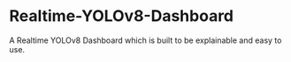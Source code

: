 # Realtime-YOLOv8-Dashboard
A Realtime YOLOv8 Dashboard which is built to be explainable and easy to use.
